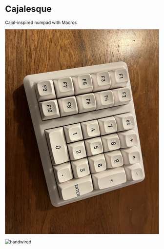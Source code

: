# Cajalesque

Cajal-inspired numpad with Macros

![cajalesque](cajalesque.JPG)

![handwired](handwired.JPG)

